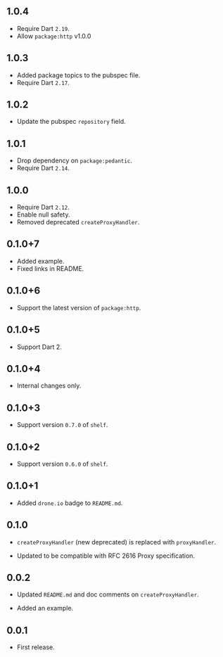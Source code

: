 ## 1.0.4

* Require Dart `2.19`.
* Allow `package:http` v1.0.0

## 1.0.3

* Added package topics to the pubspec file.
* Require Dart `2.17`.

## 1.0.2

* Update the pubspec `repository` field.

## 1.0.1

* Drop dependency on `package:pedantic`.
* Require Dart `2.14`.

## 1.0.0

* Require Dart `2.12`.
* Enable null safety.
* Removed deprecated `createProxyHandler`.

## 0.1.0+7

* Added example.
* Fixed links in README.

## 0.1.0+6

* Support the latest version of `package:http`.

## 0.1.0+5

* Support Dart 2.

## 0.1.0+4

* Internal changes only.

## 0.1.0+3

* Support version `0.7.0` of `shelf`.

## 0.1.0+2

* Support version `0.6.0` of `shelf`.

## 0.1.0+1

* Added `drone.io` badge to `README.md`.

## 0.1.0

* `createProxyHandler` (new deprecated) is replaced with `proxyHandler`.

* Updated to be compatible with RFC 2616 Proxy specification.

## 0.0.2

* Updated `README.md` and doc comments on `createProxyHandler`.

* Added an example.

## 0.0.1

* First release.

